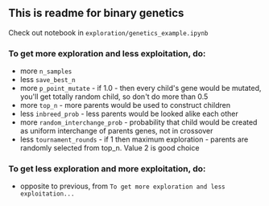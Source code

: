 ## This is readme for binary genetics

Check out notebook in `exploration/genetics_example.ipynb`

### To get more exploration and less exploitation, do:
- more `n_samples`
- less `save_best_n`
- more `p_point_mutate` - if 1.0 - then every child's gene would be mutated, you'll get totally random child, so don't do more than 0.5
- more `top_n` - more parents would be used to construct children
- less `inbreed_prob` - less parents would be looked alike each other
- more `random_interchange_prob` - probability that child would be created as uniform interchange of parents genes, not in crossover
- less `tournament_rounds` - if 1 then maximum exploration - parents are randomly selected from top_n. Value 2 is good choice

### To get less exploration and more exploitation, do:
- opposite to previous, from `To get more exploration and less exploitation...`